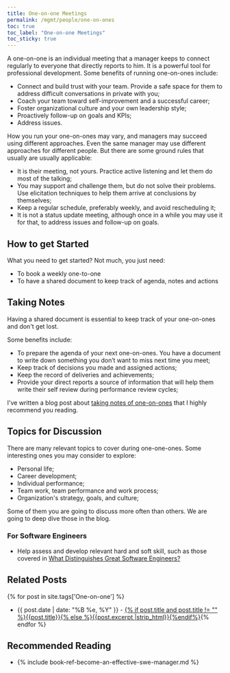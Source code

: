 ```yaml
---
title: One-on-one Meetings
permalink: /mgmt/people/one-on-ones
toc: true
toc_label: "One-on-one Meetings"
toc_sticky: true
---
```


A one-on-one is an individual meeting that a manager keeps to connect regularly to everyone that directly reports to him. It is a powerful tool for professional development. Some benefits of running one-on-ones include:

- Connect and build trust with your team. Provide a safe space for them to address difficult conversations in private with you;
- Coach your team toward self-improvement and a successful career;
- Foster organizational culture and your own leadership style;
- Proactively follow-up on goals and KPIs;
- Address issues.

How you run your one-on-ones may vary, and managers may succeed using different approaches. Even the same manager may use different approaches for different people. But there are some ground rules that usually are usually applicable:

- It is their meeting, not yours. Practice active listening and let them do most of the talking;
- You may support and challenge them, but do not solve their problems. Use elicitation techniques to help them arrive at conclusions by themselves;
- Keep a regular schedule, preferably weekly, and avoid rescheduling it;
- It is not a status update meeting, although once in a while you may use it for that, to address issues and follow-up on goals.

## How to get Started

What you need to get started? Not much, you just need:

- To book a weekly one-to-one
- To have a shared document to keep track of agenda, notes and actions

## Taking Notes

Having a shared document is essential to keep track of your one-on-ones and don't get lost.

Some benefits include:

- To prepare the agenda of your next one-on-ones. You have a document to write down something you don’t want to miss next time you meet;
- Keep track of decisions you made and assigned actions;
- Keep the record of deliveries and achievements;
- Provide your direct reports a source of information that will help them write their self review during performance review cycles;

I've written a blog post about [taking notes of one-on-ones](/taking-notes-of-one-on-ones) that I highly recommend you reading.

## Topics for Discussion

There are many relevant topics to cover during one-one-ones. Some interesting ones you may consider to explore:

- Personal life;
- Career development;
- Individual performance;
- Team work, team performance and work process;
- Organization's strategy, goals, and culture;

Some of them you are going to discuss more often than others. We are going to deep dive those in the blog.

### For Software Engineers

- Help assess and develop relevant hard and soft skill, such as those covered in [What Distinguishes Great Software Engineers?](/what-distinguishes-great-software-engineers)

## Related Posts

{% for post in site.tags['One-on-one'] %}
- {{ post.date | date: "%B %e, %Y" }} - <a href="{{ site.baseurl }}{{ post.url }}">{% if post.title and post.title != "" %}{{post.title}}{% else %}{{post.excerpt |strip_html}}{%endif%}</a>{% endfor %}

## Recommended Reading

- {% include book-ref-become-an-effective-swe-manager.md %}
